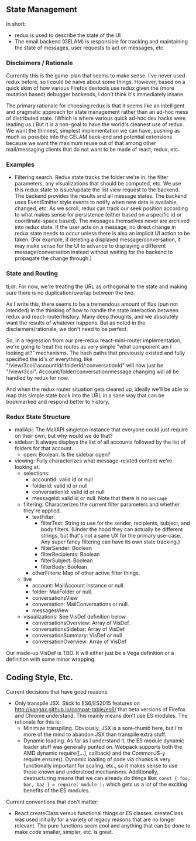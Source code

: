 ## State Management ##

In short:

* redux is used to describe the state of the UI
* The email backend (GELAM) is responsible for tracking and maintaining the
  state of messages, user requests to act on messages, etc.

### Disclaimers / Rationale ###

Currently this is the game-plan that seems to make sense.  I've never used redux
before, so I could be naive about some things.  However, based on a quick skim
of how various Firefox devtools use redux given the (more mutation based)
debugger backends, I don't think it's immediately insane.

The primary rationale for choosing redux is that it seems like an intelligent
and pragmatic approach for state management rather than an ad-hoc mess of
distributed state.  (Which is where various quick ad-hoc dev hacks were leading
us.)  But it is a non-goal to have the world's cleanest use of redux.  We want
the thinnest, simplest implementation we can have, pushing as much as possible
into the GELAM back-end and potential extensions because we want the maximum
reuse out of that among other mail/messaging clients that do not want to be
made of react, redux, etc.

### Examples ###

* Filtering search.  Redux state tracks the folder we're in, the filter
  parameters, any visualizations that should be computed, etc.  We use this
  redux state to issue/update the list view request to the backend.  The backend
  provides the results and all message states.  The backend uses EventEmitter
  style events to notify when new data is available, changed, etc.  As we
  scroll, redux can track our seek position according to what makes sense for
  persistence (either based on a specific id or coordinate-space based).  The
  messages themselves never are archived into redux state.  If the user acts on
  a message, no direct change in redux state needs to occur unless there is also
  an implicit UI action to be taken.  (For example, if deleting a displayed
  message/conversation, it may make sense for the UI to advance to displaying a
  different message/conversation instead without waiting for the backend to
  propagate the change through.)

### State and Routing ###

tl;dr: For now, we're treating the URL as orthogonal to the state and making
sure there is no duplication/overlap between the two.

As I write this, there seems to be a tremendous amount of flux (pun not
intended) in the thinking of how to handle the state interaction between redux
and react-router/history.  Many deep thoughts, and we absolutely want the
results of whatever happens.  But as noted in the disclaimers/rationale, we
don't need to be perfect.

So, in a regression from our pre-redux react-mini-router implementation, we're
going to treat the routes as very simple "what component am I looking at?"
mechanisms.  The hash paths that previously existed and fully specified the id's
of everything, like "/view/3col/:accountId/:folderId/:conversationId" will now
just be "/view/3col".  Account/folder/conversation/message changing will all
be handled by redux for now.

And when the redux router situation gets cleared up, ideally we'll be able to
map this simple state back into the URL in a sane way that can be bookmarked
and respond better to history.


### Redux State Structure ###

* mailApi: The MailAPI singleton instance that everyone could just require on
  their own, but why would we do that?
* sidebar: It always displays the list of all accounts followed by the list of
  folders for that account.
  * open: Boolean.  Is the sidebar open?  
* viewing: Fully characterizes what message-related content we're looking at.
  * selections:
    * accountId: valid id or null
    * folderId: valid id or null
    * conversationId: valid id or null
    * messageId: valid id or null.  Note that there is no `message`
  * filtering: Characterizes the current filter parameters and whether they're
  applied.
    * textFilter:
      * filterText: String to use for the sender, recipients, subject, and body
      filters.  (Under the hood they can actually be different strings, but
      that's not a sane UX for the primary use-case.  Any super fancy filtering
      can have its own state tracking.)
      * filterSender: Boolean
      * filterRecipients: Boolean
      * filterSubject: Boolean
      * filterBody: Boolean
    * otherFilters: Map of other active filter things.
  * live
    * account: MailAccount instance or null.
    * folder: MailFolder or null.
    * conversationsView
    * conversation: MailConversations or null.
    * messagesView
  * visualizations: See VisDef definition below.
    * conversationsOverview: Array of VisDef.
    * conversationsSidebar: Array of VisDef
    * conversationSummary: VisDef or null
    * conversationOverview: Array of VisDef

Our made-up VisDef is TBD.  It will either just be a Vega definition or a
definition with some minor wrapping.

## Coding Style, Etc. ##

Current decisions that have good reasons:

* Only transpile JSX.  Stick to ES6/ES2015 features on
  http://kangax.github.io/compat-table/es6/ that beta versions of Firefox and
  Chrome understand.  This mainly means don't use ES modules.  The rationale for
  this is:
  * Minimize transpiling.  Obviously, JSX is a sore-thumb here, but I'm more
    of the mind to abandon JSX than transpile extra stuff.
  * Dynamic loading.  As far as I understand it, the ES module dynamic loader
    stuff was generally punted on.  Webpack supports both the AMD dynamic
    require([...], callback) and the CommonJS-y require.ensure().  Dynamic
    loading of code via chunks is very functionally important for scaling, etc.,
    so it makes sense to use these known and understood mechanisms.
    Additionally, destructuring means that we can already do things like:
    `const { foo, bar, baz } = require('module');` which gets us a lot of the
    exciting benefits of the ES modules.

Current conventions that don't matter:

* React.createClass versus functional things or ES classes.  createClass was
  used initially for a variety of legacy reasons that are no longer relevant.
  The pure functions seem cool and anything that can be done to make code
  smaller, simpler, etc. is great.
